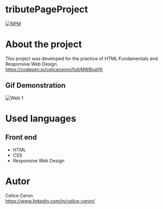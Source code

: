 # tributePageProject
[![NPM](https://img.shields.io/npm/l/react)](https://github.com/celiceceron/tributePageProject/blob/master/licence)

# About the project
This project was developed for the practice of HTML Fundamentals and Responsive Web Design. <br>
https://codepen.io/celiceceron/full/MWBvaYK

## Gif Demonstration
![Web 1](https://github.com/celiceceron/tributePageProject/blob/b4a56e064d1e845df223658198ba9e18a5e788e3/web%20page.gif)

# Used languages
## Front end
- HTML
- CSS 
- Responsive Web Design

# Autor
Celice Ceron <br>
https://www.linkedin.com/in/celice-ceron/
